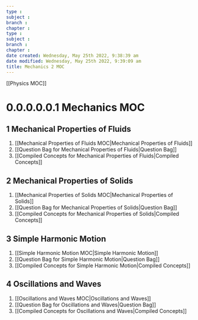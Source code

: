 ```yaml
---
type : 
subject : 
branch :
chapter :
type : 
subject : 
branch :
chapter :
date created: Wednesday, May 25th 2022, 9:38:39 am
date modified: Wednesday, May 25th 2022, 9:39:09 am
title: Mechanics 2 MOC
---
```


[[Physics MOC]]

# 0.0.0.0.0.1 Mechanics MOC
## 1 Mechanical Properties of Fluids
1. [[Mechanical Properties of Fluids MOC|Mechanical Properties of Fluids]]
2. [[Question Bag for Mechanical Properties of Fluids|Question Bag]]
3. [[Compiled Concepts for Mechanical Properties of Fluids|Compiled Concepts]]

## 2 Mechanical Properties of Solids
1. [[Mechanical Properties of Solids MOC|Mechanical Properties of Solids]]
2. [[Question Bag for Mechanical Properties of Solids|Question Bag]]
3. [[Compiled Concepts for Mechanical Properties of Solids|Compiled Concepts]]
## 3 Simple Harmonic Motion
1. [[Simple Harmonic Motion MOC|Simple Harmonic Motion]]
2. [[Question Bag for Simple Harmonic Motion|Question Bag]]
3. [[Compiled Concepts for Simple Harmonic Motion|Compiled Concepts]]
## 4 Oscillations and Waves
1. [[Oscillations and Waves MOC|Oscillations and Waves]]
2. [[Question Bag for Oscillations and Waves|Question Bag]]
3. [[Compiled Concepts for Oscillations and Waves|Compiled Concepts]]
